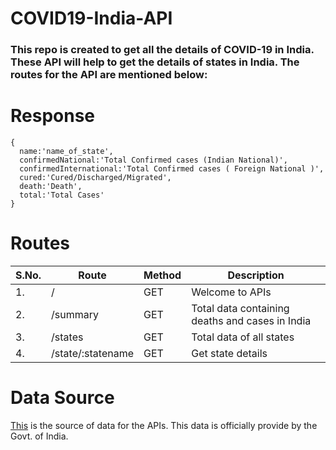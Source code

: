 # COVID19-India-API
### This repo is created to get all the details of COVID-19 in India. These API will help to get the details of states in India. The routes for the API are mentioned below:

# Response
```
{
  name:'name_of_state',
  confirmedNational:'Total Confirmed cases (Indian National)',
  confirmedInternational:'Total Confirmed cases ( Foreign National )',
  cured:'Cured/Discharged/Migrated',
  death:'Death',
  total:'Total Cases'
}
```

# Routes

| S.No. | Route             | Method | Description                                     |
|-------|-------------------|--------|-------------------------------------------------|
| 1.    | /                 | GET    | Welcome to APIs                                 |
| 2.    | /summary          | GET    | Total data containing deaths and cases in India |
| 3.    | /states           | GET    | Total data of all states                        |
| 4.    | /state/:statename | GET    | Get state details                               |


# Data Source
[This](https://www.mohfw.gov.in/) is the source of data for the APIs. This data is officially provide by the Govt. of India.
